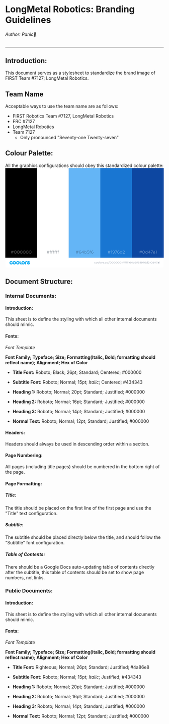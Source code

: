 # LongMetal Robotics: Branding Guidelines
###### Author: Panic
---

## Introduction:
This document serves as a stylesheet to standardize the brand image of FIRST Team #7127; LongMetal Robotics.

## Team Name
Acceptable ways to use the team name are as follows:
* FIRST Robotics Team #7127, LongMetal Robotics
* FRC #7127
* LongMetal Robotics
* Team 7127
    * Only pronounced "Seventy-one Twenty-seven"

## Colour Palette:
All the graphics configurations should obey this standardized colour palette:
![The Team #7127 Colour Palette](https://github.com/frc-7127-business-team/7127-Business-Materials/blob/master/Palette7.png)
## Document Structure:
### Internal Documents:
#### Introduction:
This sheet is to define the styling with which all other internal documents should mimic.

#### Fonts:

*Font Template*

**Font Family; Typeface; Size; Formatting(Italic, Bold; formatting should reflect name); Alignment; Hex of Color**

* **Title Font:**
Roboto; Black; 26pt; Standard; Centered; #000000

* **Subtitle Font:**
Roboto; Normal; 15pt; *Italic*; Centered; #434343

* **Heading 1:**
Roboto; Normal; 20pt; Standard; Justified; #000000

* **Heading 2:**
Roboto; Normal; 16pt; Standard; Justified; #000000

* **Heading 3:**
Roboto; Normal; 14pt; Standard; Justified; #000000

* **Normal Text:**
Roboto; Normal; 12pt; Standard; Justified; #000000

#### Headers:
Headers should always be used in descending order within a section.

#### Page Numbering:
All pages (including title pages) should be numbered in the bottom right of the page.

#### Page Formatting:

##### Title:
The title should be placed on the first line of the first page and use the "Title" text configuration.

##### Subtitle:
The subtitle should be placed directly below the title, and should follow the "Subtitle" font configuration.

##### Table of Contents:
There should be a Google Docs auto-updating table of contents directly after the subtitle, this table of contents should be set to show page numbers, not links.

### Public Documents:
#### Introduction:
This sheet is to define the styling with which all other internal documents should mimic.

#### Fonts:

*Font Template*

**Font Family; Typeface; Size; Formatting(Italic, Bold; formatting should reflect name); Alignment; Hex of Color**

* **Title Font:**
Righteous; Normal; 26pt; Standard; Justified; #4a86e8

* **Subtitle Font:**
Roboto; Normal; 15pt; *Italic*; Justified; #434343

* **Heading 1:**
Roboto; Normal; 20pt; Standard; Justified; #000000

* **Heading 2:**
Roboto; Normal; 16pt; Standard; Justified; #000000

* **Heading 3:**
Roboto; Normal; 14pt; Standard; Justified; #000000

* **Normal Text:**
Roboto; Normal; 12pt; Standard; Justified; #000000

